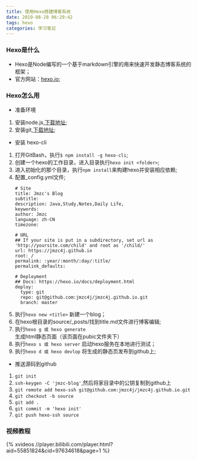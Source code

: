 ```yaml
---
title: 使用Hexo搭建博客系统
date: 2019-08-28 06:29:42
tags: hexo
categories: 学习笔记
---
```

### Hexo是什么
- Hexo是Node编写的一个基于markdown引擎的用来快速开发静态博客系统的框架；
- 官方网站：[hexo.io](https://hexo.io/ "hexo.io");

### Hexo怎么用
- 准备环境
1. 安装node.js,[下载地址](https://nodejs.org/en/);
2. 安装git,[下载地址](https://git-scm.com/);
- 安装 hexo-cli 
1. 打开GitBash，执行`$ npm install -g hexo-cli`;
2. 创建一个hexo的工作目录，进入目录执行`hexo init <folder>`;
3. 进入初始化的那个目录，执行`npm install`来构建hexo并安装相应依赖;
4. 配置_config.yml文件;
	```
	# Site
	title: Jmzc's Blog
	subtitle:
	description: Java,Study,Notes,Daily Life,
	keywords:
	author: Jmzc
	language: zh-CN
	timezone:

	# URL
	## If your site is put in a subdirectory, set url as 'http://yoursite.com/child' and root as '/child/'
	url: https://jmzc4j.github.io
	root: /
	permalink: :year/:month/:day/:title/
	permalink_defaults:

	# Deployment
	## Docs: https://hexo.io/docs/deployment.html
	deploy:
	  type: git
	  repo: git@github.com:jmzc4j/jmzc4j.github.io.git
	  branch: master
	```
5. 执行`hexo new <title>` 新建一个blog；
6. 在hexo根目录的source/_posts/找到title.md文件进行博客编辑;
7. 执行`hexo g 或 hexo generate` 生成html静态页面（该页面在pubic文件夹下）
8. 执行`hexo s 或 hexo server` 启动hexo服务在本地进行测试；
9. 执行`hexo d 或 hexo devlop` 将生成的静态页发布到github上;
- 推送源码到github
1. `git init`
2. `ssh-keygen -C 'jmzc-blog'`,然后将家目录中的公钥复制到github上
3. `git remote add hexo-ssh git@github.com:jmzc4j/jmzc4j.github.io.git`
4. `git checkout -b source`
5. `git add .`
6. `git commit -m 'hexo init'`
7. `git push hexo-ssh source` 

### 视频教程
{% xvideos //player.bilibili.com/player.html?aid=55851824&cid=97634618&page=1 %}
